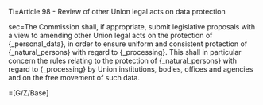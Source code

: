 Ti=Article 98 - Review of other Union legal acts on data protection

sec=The Commission shall, if appropriate, submit legislative proposals with a view to amending other Union legal acts on the protection of {_personal_data}, in order to ensure uniform and consistent protection of {_natural_persons} with regard to {_processing}. This shall in particular concern the rules relating to the protection of {_natural_persons} with regard to {_processing} by Union institutions, bodies, offices and agencies and on the free movement of such data.

=[G/Z/Base]
